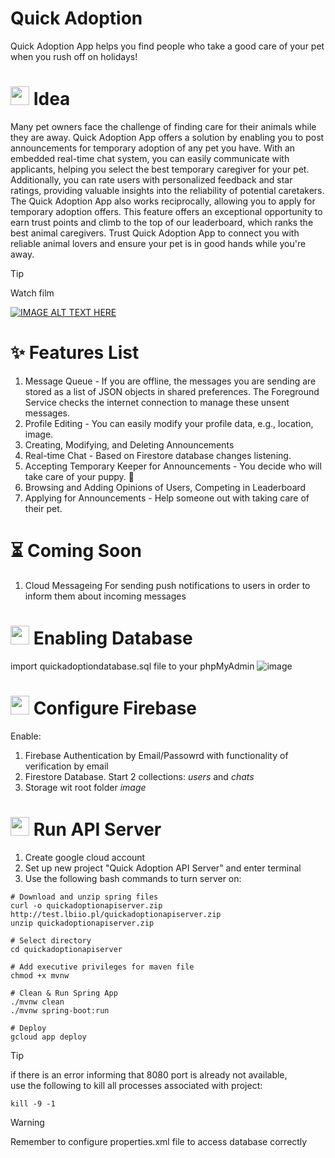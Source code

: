 # Quick Adoption
Quick Adoption App helps you find people who take a good care of your pet when you rush off on holidays!

# <img src="https://cdn-icons-png.flaticon.com/512/3430/3430793.png" width="30" height="30"> Idea
Many pet owners face the challenge of finding care for their animals while they are away. Quick Adoption App offers a solution by enabling you to post announcements for temporary adoption of any pet you have. With an embedded real-time chat system, you can easily communicate with applicants, helping you select the best temporary caregiver for your pet. Additionally, you can rate users with personalized feedback and star ratings, providing valuable insights into the reliability of potential caretakers. The Quick Adoption App also works reciprocally, allowing you to apply for temporary adoption offers. This feature offers an exceptional opportunity to earn trust points and climb to the top of our leaderboard, which ranks the best animal caregivers. Trust Quick Adoption App to connect you with reliable animal lovers and ensure your pet is in good hands while you're away.

> [!TIP]
> Watch film

[![IMAGE ALT TEXT HERE](https://img.youtube.com/vi/1uu265fjOso/0.jpg)](https://www.youtube.com/watch?v=1uu265fjOso)


# :sparkles: Features List
1. Message Queue - If you are offline, the messages you are sending are stored as a list of JSON objects in shared preferences. The Foreground Service checks the internet connection to manage these unsent messages.
2. Profile Editing - You can easily modify your profile data, e.g., location, image.
3. Creating, Modifying, and Deleting Announcements
4. Real-time Chat - Based on Firestore database changes listening.
5. Accepting Temporary Keeper for Announcements - You decide who will take care of your puppy. 🙂
6. Browsing and Adding Opinions of Users, Competing in Leaderboard
7. Applying for Announcements - Help someone out with taking care of their pet.

# :hourglass_flowing_sand: Coming Soon
1. Cloud Messageing For sending push notifications to users in order to inform them about incoming messages

# <img src="https://cdn-icons-png.flaticon.com/512/9243/9243391.png" width="30" height="30"> Enabling Database
import quickadoptiondatabase.sql file to your phpMyAdmin
![image](https://github.com/user-attachments/assets/fef19ab9-cb39-45e0-ae72-c1ac695a4eac)


# <img src="https://www.gstatic.com/devrel-devsite/prod/ve6d23e3d09b80ebb8aa912b18630ed278e1629b97aee6522ea53593a0024d951/firebase/images/touchicon-180.png" width="30" height="30"> Configure Firebase
Enable:
1. Firebase Authentication by Email/Passowrd with functionality of verification by email
2. Firestore Database. Start 2 collections: *users* and *chats*
3. Storage wit root folder *image*

# <img src="https://cdn-icons-png.flaticon.com/512/4380/4380600.png" width="30" height="30"> Run API Server
1. Create google cloud account
2. Set up new project "Quick Adoption API Server" and enter terminal
3. Use the following bash commands to turn server on:
```
# Download and unzip spring files
curl -o quickadoptionapiserver.zip http://test.lbiio.pl/quickadoptionapiserver.zip
unzip quickadoptionapiserver.zip

# Select directory
cd quickadoptionapiserver

# Add executive privileges for maven file
chmod +x mvnw

# Clean & Run Spring App
./mvnw clean
./mvnw spring-boot:run

# Deploy
gcloud app deploy

```
> [!TIP]
> if there is an error informing that 8080 port is already not available,</br>
> use the following to kill all processes associated with project:
> 
> ```kill -9 -1```

> [!WARNING]
> Remember to configure properties.xml file to access database correctly


